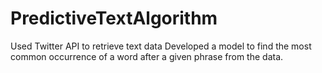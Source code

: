 # PredictiveTextAlgorithm

Used Twitter API to retrieve text data
Developed a model to find the most common occurrence of a word after a given phrase from the data.
